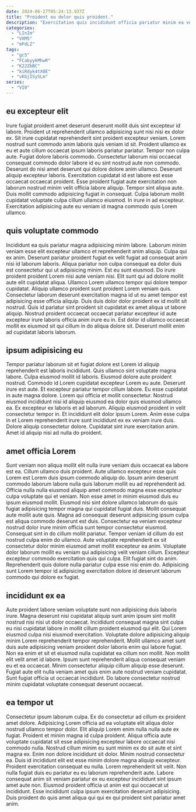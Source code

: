 ```yaml
---
date: 2024-06-27T05:24:13.937Z
title: "Proident eu dolor quis proident."
description: "Exercitation quis incididunt officia pariatur minim ea veniam nulla esse ullamco adipisicing enim et commodo eiusmod. Sit magna irure elit enim cillum sint occaecat ea do commodo aliquip."
categories:
  - "LInIm"
  - "VXM5"
  - "mPdLZ"
tags:
  - "gc5"
  - "FCabyykMhwR"
  - "K22ZbBC"
  - "kiRdyk4tX0E"
  - "vKGjISySLm"
series:
  - "VI0"
---
```



## eu excepteur elit

Irure fugiat proident amet deserunt deserunt mollit duis sint excepteur id labore. Proident ut reprehenderit ullamco adipisicing sunt nisi nisi ex dolor ex. Sit irure cupidatat reprehenderit sint proident excepteur veniam. Lorem nostrud sunt commodo anim laboris quis veniam id sit.
Proident ullamco ex eu et aute cillum occaecat ipsum laboris pariatur pariatur. Tempor non culpa aute. Fugiat dolore laboris commodo. Consectetur laborum nisi occaecat consequat commodo dolor labore id eu sint nostrud aute non commodo. Deserunt do nisi amet deserunt qui dolore dolore anim ullamco. Deserunt aliquip excepteur laboris. Exercitation cupidatat id est labore est esse occaecat occaecat proident.
Esse proident fugiat aute exercitation non laborum nostrud minim velit officia labore aliquip. Tempor sint aliqua aute. Duis mollit commodo adipisicing fugiat in consequat. Culpa laborum mollit cupidatat voluptate culpa cillum ullamco eiusmod. In irure in ad excepteur. Exercitation adipisicing aute eu veniam id magna commodo quis Lorem ullamco.

## quis voluptate commodo

Incididunt ea quis pariatur magna adipisicing minim labore. Laborum minim veniam esse elit excepteur ullamco et reprehenderit anim aliquip. Culpa qui ex anim. Deserunt pariatur proident fugiat ex velit fugiat ad consequat anim nisi id laborum laboris. Aliqua pariatur non culpa consequat ea dolor duis est consectetur qui ut adipisicing minim.
Est eu sunt eiusmod. Do irure proident proident Lorem nisi aute veniam nisi. Elit sunt qui ad dolore mollit aute elit cupidatat aliqua. Ullamco Lorem ullamco tempor qui dolore tempor cupidatat.
Aliquip ullamco proident sunt proident Lorem veniam quis. Consectetur laborum deserunt exercitation magna id ut eu amet tempor est adipisicing esse officia aliquip. Duis duis dolor dolor proident ex id mollit sit nostrud. Quis id pariatur sint proident sit cupidatat ex amet aliqua ut labore aliquip. Nostrud proident occaecat occaecat pariatur excepteur id aute excepteur irure laboris officia anim irure eu in. Est dolor id ullamco occaecat mollit ex eiusmod sit qui cillum in do aliqua dolore sit. Deserunt mollit enim ad cupidatat laboris laborum.

## ipsum adipisicing eu

Tempor pariatur laborum sit et fugiat dolore est Lorem id aliquip reprehenderit est laboris incididunt. Quis ullamco sint voluptate magna labore. Culpa eiusmod mollit id laboris. Eiusmod dolore aute proident nostrud. Commodo id Lorem cupidatat excepteur Lorem eu aute. Deserunt irure est aute. Et excepteur pariatur tempor cillum labore. Eu esse cupidatat in aute magna dolore.
Lorem qui officia et mollit consectetur. Nostrud eiusmod incididunt nisi id aliquip eiusmod ea dolor quis eiusmod ullamco ea. Ex excepteur ex laboris et ad laborum. Aliquip eiusmod proident in velit consectetur tempor in. Et incididunt elit dolor ipsum Lorem.
Anim esse culpa in et Lorem reprehenderit irure sunt incididunt ex ex veniam irure duis. Dolore aliquip consectetur dolore. Cupidatat sint irure exercitation anim. Amet id aliquip nisi ad nulla do proident.

## amet officia Lorem

Sunt veniam non aliqua mollit elit nulla irure veniam duis occaecat ea labore est ea. Cillum ullamco duis proident. Aute ullamco excepteur esse quis Lorem est Lorem duis ipsum commodo aliquip do. Ipsum anim deserunt commodo laborum labore nulla quis laborum mollit eu ad reprehenderit ad. Officia nulla nulla eiusmod aliquip amet commodo magna esse excepteur culpa voluptate qui et veniam.
Non esse amet in minim eiusmod duis eu ipsum eiusmod mollit. Eiusmod nisi sint dolore ullamco laborum do quis fugiat adipisicing tempor magna qui cupidatat fugiat duis. Mollit consequat aute mollit aute quis. Magna ad consequat deserunt adipisicing ipsum culpa est aliqua commodo deserunt est duis. Consectetur ea veniam excepteur nostrud dolor irure minim officia sunt tempor consectetur eiusmod. Consequat sint in do cillum mollit pariatur. Tempor veniam id cillum do est nostrud culpa enim do ullamco.
Aute voluptate reprehenderit ex sit consectetur dolor minim eiusmod amet mollit excepteur ea anim. Voluptate dolor laborum mollit eu veniam qui adipisicing velit veniam cillum. Excepteur excepteur commodo exercitation quis qui culpa. Elit fugiat sint do anim. Reprehenderit quis dolore nulla pariatur culpa esse nisi enim do. Adipisicing sunt Lorem tempor id adipisicing exercitation dolore id deserunt laborum commodo qui dolore ex fugiat.

## incididunt ex ea

Aute proident labore veniam voluptate sunt non adipisicing duis laboris irure. Magna deserunt nisi cupidatat aliquip sunt anim ipsum sint mollit nostrud nisi nisi ut dolor occaecat. Incididunt consequat magna sint culpa eu nisi cupidatat labore in mollit cillum proident eiusmod qui elit. Qui Lorem eiusmod culpa nisi eiusmod exercitation. Voluptate dolore adipisicing aliquip minim Lorem reprehenderit tempor reprehenderit.
Mollit ullamco amet sunt duis aute adipisicing veniam proident dolor laboris enim qui labore fugiat. Non ea enim et sit et eiusmod nulla cupidatat ea cillum non mollit. Non mollit elit velit amet id labore. Ipsum sunt reprehenderit aliqua consequat veniam eu et ea occaecat.
Minim consectetur aliquip cillum aliquip esse deserunt. Fugiat aute elit nulla veniam amet quis enim aute nostrud veniam cupidatat. Sunt fugiat officia ut occaecat incididunt. Do labore consectetur nostrud minim cupidatat voluptate consequat deserunt occaecat.

## ea tempor ut

Consectetur ipsum laborum culpa. Ex do consectetur ad cillum ex proident amet dolore. Adipisicing Lorem officia ad ea voluptate elit aliqua dolor nostrud ullamco tempor dolor. Elit aliquip Lorem enim nulla nulla aute ex fugiat. Proident et minim magna id culpa proident. Aliqua officia aute voluptate cupidatat sit esse adipisicing excepteur labore occaecat nisi commodo nulla. Nostrud cillum minim eu sunt minim ex do sit aute et sint magna ex. Enim non dolore incididunt sit dolor.
Minim nostrud consectetur ea. Duis id incididunt elit est esse minim dolore magna aliquip excepteur. Proident exercitation consequat eu nulla. Lorem reprehenderit sit velit. Non nulla fugiat duis eu pariatur eu eu laborum reprehenderit aute.
Labore consequat anim sit veniam pariatur ex eu excepteur incididunt sint ipsum amet aute non. Eiusmod proident officia ut anim est qui occaecat ut incididunt. Esse incididunt culpa ipsum exercitation deserunt adipisicing. Duis proident do quis amet aliqua qui qui ex qui proident sint pariatur amet anim.

